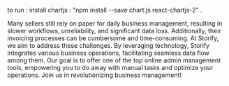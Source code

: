 to run :
install chartjs : "npm install --save chart.js react-chartjs-2" .

Many sellers still rely on paper for daily business management, resulting in slower workflows, unreliability, and significant data loss.
Additionally, their invoicing processes can be cumbersome and time-consuming. At Storify, we aim to address these challenges.
By leveraging technology, Storify integrates various business operations, 
facilitating seamless data flow among them. Our goal is to offer one of the top online admin management tools,
empowering you to do away with manual tasks and optimize your operations. Join us in revolutionizing business management!
